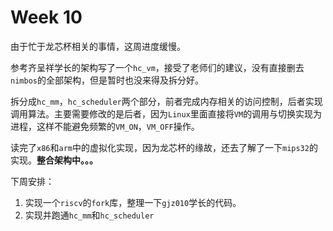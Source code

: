 # Week 10

由于忙于龙芯杯相关的事情，这周进度缓慢。

参考齐呈祥学长的架构写了一个`hc_vm`，接受了老师们的建议，没有直接删去`nimbos`的全部架构，但是暂时也没来得及拆分好。

拆分成`hc_mm`，`hc_scheduler`两个部分，前者完成内存相关的访问控制，后者实现调用算法。主要需要修改的是后者，因为`Linux`里面直接将`VM`的调用与切换实现为进程，这样不能避免频繁的`VM_ON`，`VM_OFF`操作。

读完了`x86`和`arm`中的虚拟化实现，因为龙芯杯的缘故，还去了解了一下`mips32`的实现。**整合架构中。。。**

下周安排：
1. 实现一个`riscv`的`fork`库，整理一下`gjz010`学长的代码。
2. 实现并跑通`hc_mm`和`hc_scheduler`